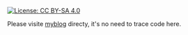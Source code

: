 [![License: CC BY-SA 4.0](https://img.shields.io/badge/License-CC%20BY--SA%204.0-lightgrey.svg)](https://creativecommons.org/licenses/by-sa/4.0/)

Please visite [myblog](https://gapry.github.io) directy, it's no need to trace code  here. 
